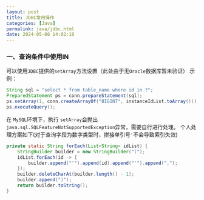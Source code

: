 ```yaml
---
layout: post
title: JDBC常用操作
categories: [Java]
permalink: java/jdbc.html
date: 2024-05-08 14:02:10
---
```


### 一、查询条件中使用IN
可以使用`JDBC`提供的`setArray`方法设置（此处由于无`Oracle`数据库暂未验证）
示例：
```java
String sql = "select * from table_name where id in ?";
PreparedStatement ps = conn.prepareStatement(sql);
ps.setArray(1, conn.createArrayOf("BIGINT", instanceIdList.toArray()));
ps.executeQuery();
```

在 `MySQL`环境下，执行 `setArray`会抛出`java.sql.SQLFeatureNotSupportedException`异常，需要自行进行处理。
个人处理方案如下(对于查询字段为数字类型时，拼接单引号`'`不会导致索引失效)
```java
private static String forEach(List<String> idList) {
    StringBuilder builder = new StringBuilder("(");
    idList.forEach(id -> {
        builder.append("'").append(id).append("'").append(",");
    });
    builder.deleteCharAt(builder.length() - 1);
    builder.append(")");
    return builder.toString();
}
```
